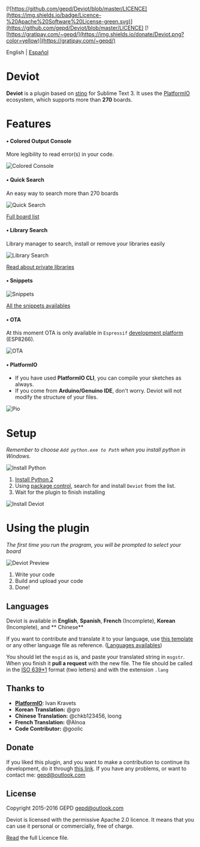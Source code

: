 [![https://github.com/gepd/Deviot/blob/master/LICENCE](https://img.shields.io/badge/Licence-%20Apache%20Software%20License-green.svg)](https://github.com/gepd/Deviot/blob/master/LICENCE)
[![https://gratipay.com/~gepd/](https://img.shields.io/donate/Deviot.png?color=yellow)](https://gratipay.com/~gepd/)

English | [Español](https://github.com/gepd/Deviot/blob/master/Docs/README-es.md)

# Deviot

**Deviot** is a plugin based on [stino](https://github.com/Robot-Will/Stino) for Sublime Text 3. It uses the [PlatformIO](http://platformio.org/) ecosystem, which supports more than **270** boards.



# Features

#### • Colored Output Console

More legibility to read error(s) in your code.

![Colored Console](https://github.com/gepd/Deviot/blob/master/Docs/images/colored_console.png?raw=true)

#### • Quick Search

An easy way to search more than 270 boards

![Quick Search](https://github.com/gepd/Deviot/blob/master/Docs/images/quick_search.png?raw=true)

[Full board list](http://platformio.org/boards)

#### • Library Search

Library manager to search, install or remove your libraries easily

![Library Search](https://github.com/gepd/Deviot/blob/master/Docs/images/library_search.png?raw=true)

[Read about private libraries](https://github.com/gepd/Deviot/blob/master/Docs/Private_Library.md)

#### • Snippets

![Snippets](https://github.com/gepd/Deviot/blob/master/Docs/images/snippets.gif?raw=true)

[All the snippets availables](https://github.com/gepd/Deviot/blob/master/Docs/snippets.md)

#### • OTA

At this moment OTA is only available in `Espressif` [development platform](http://platformio.org/boards?count=15&filter%5Bplatform%5D=espressif&page=1&sorting%5Bvendor%5D=asc) (ESP8266).

![OTA](https://github.com/gepd/Deviot/blob/master/Docs/images/ota.png?raw=true)

#### • PlatformIO

* If you have used **PlatformIO CLI**, you can compile your sketches as always. 
* If you come from **Arduino/Genuino IDE**, don't worry. Deviot will not modify the structure of your files.

![Pio](https://github.com/gepd/Deviot/blob/master/Docs/images/platformio_structure.png?raw=true)



# Setup

*Remember to choose `Add python.exe to Path` when you install python in Windows.*

![Install Python](https://github.com/gepd/Deviot/blob/master/Docs/images/win_python.gif?raw=true)

1. [Install Python 2](https://www.python.org/downloads/)
2. Using [package control](https://packagecontrol.io/installation), search for and install `Deviot` from the list.
3. Wait for the plugin to finish installing



![Install Deviot](https://github.com/gepd/Deviot/blob/master/Docs/images/deviot_install_.gif?raw=true)



# Using the plugin

*The first time you run the program, you will be prompted to select your board*

![Deviot Preview](https://github.com/gepd/Deviot/blob/master/Docs/images/deviot1.gif?raw=true)

1. Write your code
2. Build and upload your code
3. Done!



## Languages

Deviot is available in **English**, **Spanish**, **French** (Incomplete), **Korean** (Incomplete), and ** Chinese**

If you want to contribute and translate it to your language, use [this template](https://github.com/gepd/Deviot/blob/master/Languages/en.lang) or any other language file as reference. ([Languages availables](https://github.com/gepd/Deviot/tree/master/Languages))

You should let the `msgid` as is, and paste your translated string in `msgstr`. When you finish it **pull a request** with the new file. The file should be called in the [ISO 639*1](https://en.wikipedia.org/wiki/List_of_ISO_639*1_codes) format (two letters) and with the extension `.lang`



## Thanks to

* **[PlatformIO](http://www.platformio.org)**: Ivan Kravets
* **Korean Translation:** @gro
* **Chinese Translation:** @chkb123456, loong
* **French Translation:** @Alnoa
* **Code Contributor:** @goolic



## Donate

If you liked this plugin, and you want to make a contribution to continue its development, do it through [this link](https://gratipay.com/~gepd/). If you have any problems, or want to contact me: <gepd@outlook.com>



## License

Copyright 2015-2016 GEPD <gepd@outlook.com>

Deviot is licensed with the permissive Apache 2.0 licence. It means that you can use it personal or commercially, free of charge.

[Read](https://github.com/gepd/Deviot/blob/master/LICENCE) the full Licence file.
